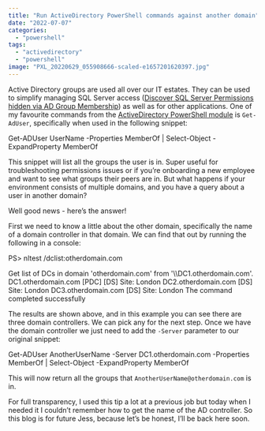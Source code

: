 ```yaml
---
title: "Run ActiveDirectory PowerShell commands against another domain"
date: "2022-07-07"
categories:
  - "powershell"
tags:
  - "activedirectory"
  - "powershell"
image: "PXL_20220629_055908666-scaled-e1657201620397.jpg"
---
```


Active Directory groups are used all over our IT estates. They can be used to simplify managing SQL Server access ([Discover SQL Server Permissions hidden via AD Group Membership](https://jesspomfret.com/sql-server-permissions-via-ad/)) as well as for other applications. One of my favourite commands from the [ActiveDirectory PowerShell module](https://docs.microsoft.com/en-us/powershell/module/activedirectory/?view=windowsserver2022-ps) is `Get-AdUser`, specifically when used in the following snippet:

Get-ADUser UserName -Properties MemberOf | Select-Object -ExpandProperty MemberOf

This snippet will list all the groups the user is in. Super useful for troubleshooting permissions issues or if you’re onboarding a new employee and want to see what groups their peers are in. But what happens if your environment consists of multiple domains, and you have a query about a user in another domain?

Well good news - here’s the answer!

First we need to know a little about the other domain, specifically the name of a domain controller in that domain. We can find that out by running the following in a console:

PS> nltest /dclist:otherdomain.com

Get list of DCs in domain 'otherdomain.com' from '\\\\DC1.otherdomain.com'.
    DC1.otherdomain.com \[PDC\]  \[DS\] Site: London
    DC2.otherdomain.com             \[DS\] Site: London
    DC3.otherdomain.com             \[DS\] Site: London
The command completed successfully

The results are shown above, and in this example you can see there are three domain controllers. We can pick any for the next step. Once we have the domain controller we just need to add the `-Server` parameter to our original snippet:

Get-ADUser AnotherUserName -Server DC1.otherdomain.com -Properties MemberOf | Select-Object -ExpandProperty MemberOf

This will now return all the groups that `AnotherUserName@otherdomain.com` is in. 

For full transparency, I used this tip a lot at a previous job but today when I needed it I couldn’t remember how to get the name of the AD controller. So this blog is for future Jess, because let’s be honest, I’ll be back here soon.
